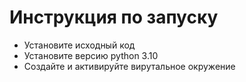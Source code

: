 # Инструкция по запуску
- Установите исходный код
- Установите версию python 3.10
- Создайте и активируйте вирутальное окружение
```
